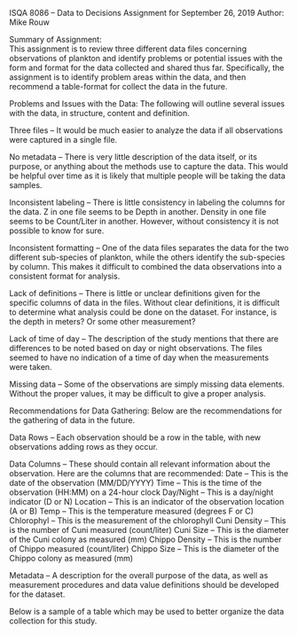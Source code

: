 ISQA 8086 – Data to Decisions
Assignment for September 26, 2019
Author:  Mike Rouw

Summary of Assignment:  
This assignment is to review three different data files concerning observations of plankton and identify problems or potential issues with the form and format for the data collected and shared thus far.  Specifically, the assignment is to identify problem areas within the data, and then recommend a table-format for collect the data in the future.

Problems and Issues with the Data:
The following will outline several issues with the data, in structure, content and definition.

Three files – It would be much easier to analyze the data if all observations were captured in a single file.

No metadata – There is very little description of the data itself, or its purpose, or anything about the methods use to capture the data.  This would be helpful over time as it is likely that multiple people will be taking the data samples.

Inconsistent labeling – There is little consistency in labeling the columns for the data.  Z in one file seems to be Depth in another.  Density in one file seems to be Count/Liter in another.  However, without consistency it is not possible to know for sure.

Inconsistent formatting – One of the data files separates the data for the two different sub-species of plankton, while the others identify the sub-species by column.  This makes it difficult to combined the data observations into a consistent format for analysis.

Lack of definitions – There is little or unclear definitions given for the specific columns of data in the files.  Without clear definitions, it is difficult to determine what analysis could be done on the dataset.  For instance, is the depth in meters?  Or some other measurement?

Lack of time of day – The description of the study mentions that there are differences to be noted based on day or night observations.  The files seemed to have no indication of a time of day when the measurements were taken.

Missing data – Some of the observations are simply missing data elements.  Without the proper values, it may be difficult to give a proper analysis.

Recommendations for Data Gathering:
Below are the recommendations for the gathering of data in the future.

Data Rows – Each observation should be a row in the table, with new observations adding rows as they occur.

Data Columns – These should contain all relevant information about the observation.  Here are the columns that are recommended:
Date – This is the date of the observation (MM/DD/YYYY)
Time – This is the time of the observation (HH:MM) on a 24-hour clock
Day/Night – This is a day/night indicator (D or N)
Location – This is an indicator of the observation location (A or B)
Temp – This is the temperature measured (degrees F or C)
Chlorophyl – This is the measurement of the chlorophyll
Cuni Density – This is the number of Cuni measured (count/liter)
Cuni Size – This is the diameter of the Cuni colony as measured (mm)
Chippo Density – This is the number of Chippo measured (count/liter)
Chippo Size – This is the diameter of the Chippo colony as measured (mm)

Metadata – A description for the overall purpose of the data, as well as measurement procedures and data value definitions should be developed for the dataset.

Below is a sample of a table which may be used to better organize the data collection for this study.
